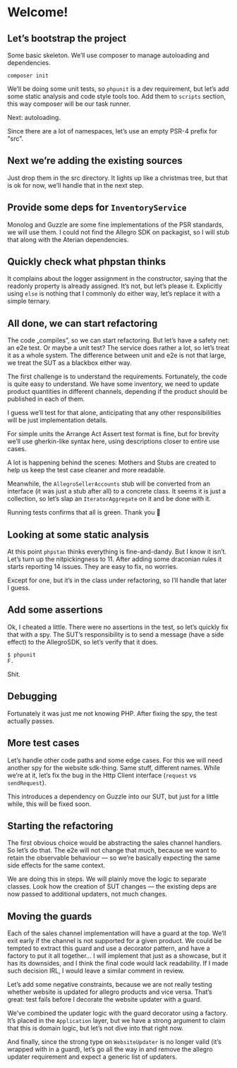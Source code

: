 # Welcome!

## Let’s bootstrap the project

Some basic skeleton. We’ll use composer to manage autoloading and dependencies.

```
composer init
```

We’ll be doing some unit tests, so `phpunit` is a dev requirement, but let’s add
some static analysis and code style tools too. Add them to `scripts` section,
this way composer will be our task runner. 

Next: autoloading.

Since there are a lot of namespaces, let’s use an empty PSR-4 prefix for "src".

## Next we’re adding the existing sources

Just drop them in the src directory. It lights up like a christmas tree, but
that is ok for now, we’ll handle that in the next step.

## Provide some deps for `InventoryService`

Monolog and Guzzle are some fine implementations of the PSR standards, we will
use them. I could not find the Allegro SDK on packagist, so I will stub that
along with the Aterian dependencies.

## Quickly check what phpstan thinks

It complains about the logger assignment in the constructor, saying that the
readonly property is already assigned. It’s not, but let’s please it. Explicitly
using `else` is nothing that I commonly do either way, let’s replace it with
a simple ternary.

## All done, we can start refactoring

The code „compiles”, so we can start refactoring. But let’s have a safety net:
an e2e test. Or maybe a unit test? The service does rather a lot, so let’s treat
it as a whole system. The difference between unit and e2e is not that large, we
treat the SUT as a blackbox either way.

The first challenge is to understand the requirements. Fortunately, the code is
quite easy to understand. We have some inventory, we need to update product
quantities in different channels, depending if the product should be published
in each of them.

I guess we’ll test for that alone, anticipating that any other responsibilities
will be just implementation details.

For simple units the Arrange Act Assert test format is fine, but for brevity
we’ll use gherkin-like syntax here, using descriptions closer to entire use
cases. 

A lot is happening behind the scenes: Mothers and Stubs are created to help us
keep the test case cleaner and more readable.

Meanwhile, the `AllegroSellerAccounts` stub will be converted from an interface
(it was just a stub after all) to a concrete class. It seems it is just 
a collection, so let’s slap an `IteratorAggregate` on it and be done with it.

Running tests confirms that all is green. Thank you 🙇

## Looking at some static analysis

At this point `phpstan` thinks everything is fine-and-dandy. 
But I know it isn’t. Let’s turn up the nitpickingness to 11.
After adding some draconian rules it starts reporting 14 issues.
They are easy to fix, no worries.

Except for one, but it’s in the class under refactoring, 
so I’ll handle that later I guess.

## Add some assertions

Ok, I cheated a little. There were no assertions in the test, so let’s quickly
fix that with a spy. The SUT’s responsibility is to send a message (have a side
effect) to the AllegroSDK, so let’s verify that it does.

```
$ phpunit
F.
```

Shit. 

## Debugging

Fortunately it was just me not knowing PHP. After fixing the spy, the test
actually passes. 

## More test cases

Let’s handle other code paths and some edge cases. For this we will need another
spy for the website sdk-thing. Same stuff, different names. While we’re at it, 
let’s fix the bug in the Http Client interface (`request` vs `sendRequest`).

This introduces a dependency on Guzzle into our SUT, but just for a little 
while, this will be fixed soon.

## Starting the refactoring

The first obvious choice would be abstracting the sales channel handlers. 
So let’s do that. The e2e will not change that much, because we want to retain
the observable behaviour — so we’re basically expecting the same side effects
for the same context.

We are doing this in steps. We will plainly move the logic to separate classes. 
Look how the creation of SUT changes — the existing deps are now passed to
additional updaters, not much changes.

## Moving the guards

Each of the sales channel implementation will have a guard at the top.
We’ll exit early if the channel is not supported for a given product. We could
be tempted to extract this guard and use a decorator pattern, and have a factory
to put it all together… I will implement that just as a showcase, but it has its
downsides, and I think the final code would lack readability. If I made such 
decision IRL, I would leave a similar comment in review.

Let’s add some negative constraints, because we are not really testing whether 
website is updated for allegro products and vice versa. That’s great: test fails
before I decorate the website updater with a guard.

We’ve combined the updater logic with the guard decorator using a factory. It’s
placed in the `Application` layer, but we have a strong argument to claim that 
this is domain logic, but let’s not dive into that right now.

And finally, since the strong type on `WebsiteUpdater` is no longer valid 
(it’s wrapped with in a guard), let’s go all the way in and remove the allegro
updater requirement and expect a generic list of updaters.
